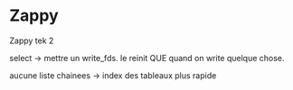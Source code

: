 Zappy
=====

Zappy tek 2


select -> mettre un write_fds. le reinit QUE quand on write quelque chose.

aucune liste chainees -> index des tableaux plus rapide
